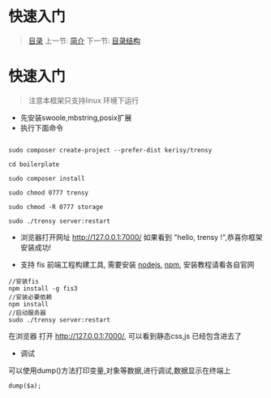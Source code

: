 #  快速入门

   > [目录](<index.md>)
   > 上一节: [简介](<1.1.md>)
   > 下一节: [目录结构](<1.3.md>)


   快速入门
========

> 注意本框架只支持linux 环境下运行

* 先安装swoole,mbstring,posix扩展
* 执行下面命令

```

sudo composer create-project --prefer-dist kerisy/trensy

cd boilerplate

sudo composer install

sudo chmod 0777 trensy

sudo chmod -R 0777 storage

sudo ./trensy server:restart

```

* 浏览器打开网址 http://127.0.0.1:7000/ 如果看到 "hello, trensy !",恭喜你框架安装成功!

* 支持 fis 前端工程构建工具, 需要安装 [nodejs](https://nodejs.org/en/), [npm](https://www.npmjs.com/), 安装教程请看各自官网

```
//安装fis
npm install -g fis3
//安装必要依赖
npm install
//启动服务器
sudo ./trensy server:restart
```

在浏览器 打开 http://127.0.0.1:7000/, 可以看到静态css,js 已经包含进去了

* 调试

可以使用dump()方法打印变量,对象等数据,进行调试,数据显示在终端上
```
dump($a);
```